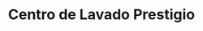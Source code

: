 ---
title: "Centro de Lavado Prestigio"
url: /bogota-d-c/centro-de-lavado-prestigio/
shop: lavandería
---